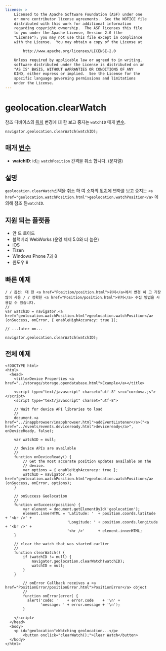 ```yaml
---
license: >
    Licensed to the Apache Software Foundation (ASF) under one
    or more contributor license agreements.  See the NOTICE file
    distributed with this work for additional information
    regarding copyright ownership.  The ASF licenses this file
    to you under the Apache License, Version 2.0 (the
    "License"); you may not use this file except in compliance
    with the License.  You may obtain a copy of the License at

        http://www.apache.org/licenses/LICENSE-2.0

    Unless required by applicable law or agreed to in writing,
    software distributed under the License is distributed on an
    "AS IS" BASIS, WITHOUT WARRANTIES OR CONDITIONS OF ANY
    KIND, either express or implied.  See the License for the
    specific language governing permissions and limitations
    under the License.
---
```


# geolocation.clearWatch

참조 디바이스의 <a href="Position/position.html">위치</a> 변경에 대 한 보고 중지는 `watchID` 매개 <a href="../../plugin_ref/spec.html">변수</a>.

    navigator.geolocation.clearWatch(watchID);
    

## 매개 <a href="../../plugin_ref/spec.html">변수</a>

*   **watchID**: id는 `watchPosition` 간격을 취소 합니다. (문자열)

## 설명

`geolocation.clearWatch`선택을 취소 하 여 소자의 <a href="Position/position.html">위치</a>에 변화를 보고 중지는 `<a href="geolocation.watchPosition.html">geolocation.watchPosition</a>` 에 의해 참조 된`watchID`.

## 지원 되는 플랫폼

*   안 드 로이드
*   블랙베리 WebWorks (운영 체제 5.0와 더 높은)
*   iOS
*   Tizen
*   Windows Phone 7과 8
*   윈도우 8

## 빠른 예제

    / / 옵션: 대 한 <a href="Position/position.html">위치</a>에서 변경 하 고 가장 많이 사용 / / 정확한 <a href="Position/position.html">위치</a> 수집 방법을 사용할 수 있습니다.
    //
    var watchID = navigator.<a href="geolocation.watchPosition.html">geolocation.watchPosition</a>(onSuccess, onError, { enableHighAccuracy: true });
    
    // ...later on...
    
    navigator.geolocation.clearWatch(watchID);
    

## 전체 예제

    <!DOCTYPE html>
    <html>
      <head>
        <title>Device Properties <a href="../storage/storage.opendatabase.html">Example</a></title>
    
        <script type="text/javascript" charset="utf-8" src="cordova.js"></script>
        <script type="text/javascript" charset="utf-8">
    
        // Wait for device API libraries to load
        //
        document.<a href="../inappbrowser/inappbrowser.html">addEventListener</a>("<a href="../events/events.deviceready.html">deviceready</a>", onDeviceReady, false);
    
        var watchID = null;
    
        // device APIs are available
        //
        function onDeviceReady() {
            // Get the most accurate position updates available on the
            // device.
            var options = { enableHighAccuracy: true };
            watchID = navigator.<a href="geolocation.watchPosition.html">geolocation.watchPosition</a>(onSuccess, onError, options);
        }
    
        // onSuccess Geolocation
        //
        function onSuccess(position) {
            var element = document.getElementById('geolocation');
            element.innerHTML = 'Latitude: '  + position.coords.latitude      + '<br />' +
                                'Longitude: ' + position.coords.longitude     + '<br />' +
                                '<hr />'      + element.innerHTML;
        }
    
        // clear the watch that was started earlier
        //
        function clearWatch() {
            if (watchID != null) {
                navigator.geolocation.clearWatch(watchID);
                watchID = null;
            }
        }
    
            // onError Callback receives a <a href="PositionError/positionError.html">PositionError</a> object
            //
            function onError(error) {
              alert('code: '    + error.code    + '\n' +
                    'message: ' + error.message + '\n');
            }
    
        </script>
      </head>
      <body>
        <p id="geolocation">Watching geolocation...</p>
            <button onclick="clearWatch();">Clear Watch</button>
      </body>
    </html>